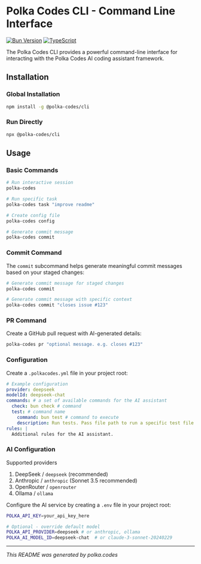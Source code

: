 # Polka Codes CLI - Command Line Interface

[![Bun Version](https://img.shields.io/badge/Bun-v1.0.0+-brightgreen)](https://bun.sh)
[![TypeScript](https://img.shields.io/badge/TypeScript-5.0+-blue)](https://www.typescriptlang.org)

The Polka Codes CLI provides a powerful command-line interface for interacting with the Polka Codes AI coding assistant framework.

## Installation

### Global Installation

```bash
npm install -g @polka-codes/cli
```

### Run Directly

```bash
npx @polka-codes/cli
```

## Usage

### Basic Commands

```bash
# Run interactive session
polka-codes

# Run specific task
polka-codes task "improve readme"

# Create config file
polka-codes config

# Generate commit message
polka-codes commit
```

### Commit Command

The `commit` subcommand helps generate meaningful commit messages based on your staged changes:

```bash
# Generate commit message for staged changes
polka-codes commit

# Generate commit message with specific context
polka-codes commit "closes issue #123"

```

### PR Command

Create a GitHub pull request with AI-generated details:

```bash
polka-codes pr "optional message. e.g. closes #123"
```

### Configuration

Create a `.polkacodes.yml` file in your project root:

```yaml
# Example configuration
provider: deepseek
modelId: deepseek-chat
commands: # a set of available commands for the AI assistant
  check: bun check # command
  test: # command name
    command: bun test # command to execute
    description: Run tests. Pass file path to run a specific test file. # description of the command
rules: |
  Additional rules for the AI assistant.
```

### AI Configuration

Supported providers
1. DeepSeek / `deepseek` (recommended)
2. Anthropic / `anthropic` (Sonnet 3.5 recommended)
3. OpenRouter / `openrouter`
4. Ollama / `ollama`

Configure the AI service by creating a `.env` file in your project root:

```bash
POLKA_API_KEY=your_api_key_here

# Optional - override default model
POLKA_API_PROVIDER=deepseek # or anthropic, ollama
POLKA_AI_MODEL_ID=deepseek-chat  # or claude-3-sonnet-20240229
```

---


*This README was generated by polka.codes*
